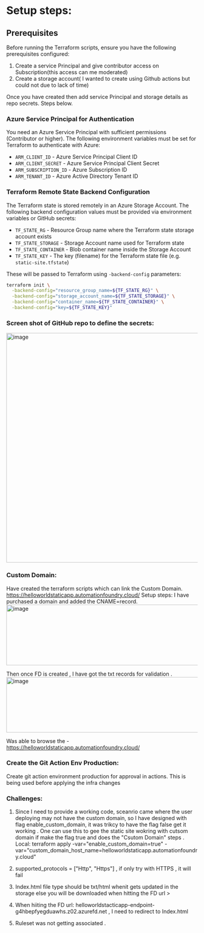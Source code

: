 # Setup steps:

## Prerequisites

Before running the Terraform scripts, ensure you have the following prerequisites configured:
1. Create a service Principal and give contributor access on Subscription(this access can me moderated)
2. Create a storage account( I wanted to create using Github actions but could not due to lack of time)

Once you have created then add service Principal and storage details as repo secrets. Steps below.

### Azure Service Principal for Authentication

You need an Azure Service Principal with sufficient permissions (Contributor or higher). The following environment variables must be set for Terraform to authenticate with Azure:

- `ARM_CLIENT_ID` - Azure Service Principal Client ID
- `ARM_CLIENT_SECRET` - Azure Service Principal Client Secret
- `ARM_SUBSCRIPTION_ID` - Azure Subscription ID
- `ARM_TENANT_ID` - Azure Active Directory Tenant ID

### Terraform Remote State Backend Configuration

The Terraform state is stored remotely in an Azure Storage Account. The following backend configuration values must be provided via environment variables or GitHub secrets:

- `TF_STATE_RG` - Resource Group name where the Terraform state storage account exists
- `TF_STATE_STORAGE` - Storage Account name used for Terraform state
- `TF_STATE_CONTAINER` - Blob container name inside the Storage Account
- `TF_STATE_KEY` - The key (filename) for the Terraform state file (e.g. `static-site.tfstate`)

These will be passed to Terraform using `-backend-config` parameters:

```bash
terraform init \
  -backend-config="resource_group_name=${TF_STATE_RG}" \
  -backend-config="storage_account_name=${TF_STATE_STORAGE}" \
  -backend-config="container_name=${TF_STATE_CONTAINER}" \
  -backend-config="key=${TF_STATE_KEY}"
```
### Screen shot of GitHub repo to define the secrets:

<img width="1188" height="605" alt="image" src="https://github.com/user-attachments/assets/2d950710-8f62-475e-88a2-6fdbbb8c3713" />

### Custom Domain:
Have created the terraform scripts which can link the Custom Domain.
https://helloworldstaticapp.automationfoundry.cloud/
Setup steps: I have purchased a domain and added the CNAME=record.
<img width="961" height="160" alt="image" src="https://github.com/user-attachments/assets/3dfbc79f-63f8-4f88-9b83-9885dec7f1af" />

Then once FD is created , I have got the txt records for validation .
<img width="1000" height="146" alt="image" src="https://github.com/user-attachments/assets/6ac994d3-8860-49c0-9c70-f86b1ea692a6" />

Was able to browse the -https://helloworldstaticapp.automationfoundry.cloud/

### Create the Git Action Env Production:
Create git action environment production for approval in actions. This is being used before applying the infra changes

### Challenges:
1. Since I need to provide a working code, sceanrio came where the user deploying may not have the custom domain, so I have designed with flag  enable_custom_domain, it was trikcy to have the flag false get it working . One can use this to gee the static site wokring with cutsom domain if make the flag true and does the "Csutom Domain" steps . 
Local: terraform apply -var="enable_custom_domain=true" -var="custom_domain_host_name=helloworldstaticapp.automationfoundry.cloud"

2. supported_protocols           = ["Http", "Https"] , if only try with HTTPS , it will fail
3. Index.html file type should be txt/html whenit gets updated in the storage else you will be downloaded when hitting the FD url >
4. When hiiting the FD url: helloworldstacticapp-endpoint-g4hbepfyegduawhs.z02.azurefd.net , I need to redirect to Index.html
5. Ruleset was not getting associated .


